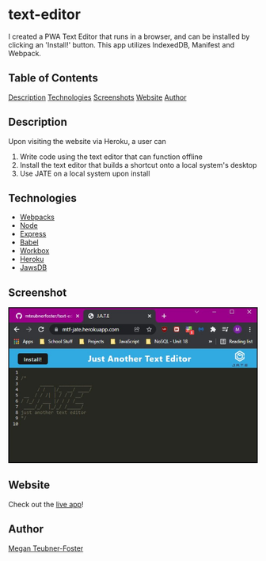 # text-editor

I created a PWA Text Editor that runs in a browser, and can be installed by clicking an 'Install!' button. This app utilizes IndexedDB, Manifest and Webpack. 

## Table of Contents
  
[Description](#Description)
[Technologies](#Technologies)
[Screenshots](#Screenshots)
[Website](#Website)
[Author](#Author)

## Description

Upon visiting the website via Heroku, a user can
1. Write code using the text editor that can function offline
2. Install the text editor that builds a shortcut onto a local system's desktop
3. Use JATE on a local system upon install

## Technologies
- [Webpacks](https://webpack.js.org/)
- [Node](https://nodejs.org/en/)
- [Express](https://www.npmjs.com/package/express)
- [Babel](https://babeljs.io/docs/en/babel-node)
- [Workbox](https://www.npmjs.com/package/workbox-webpack-plugin)
- [Heroku](https://www.heroku.com)
- [JawsDB](https://www.jawsdb.com/)


## Screenshot
![JATE Screenshot](./client/src/images/mtfjate.jpg)

## Website
Check out the [live app](https://mtf-jate.herokuapp.com/)!

## Author
[Megan Teubner-Foster](https://mteubnerfoster.github.io/mtf-portfolio/)